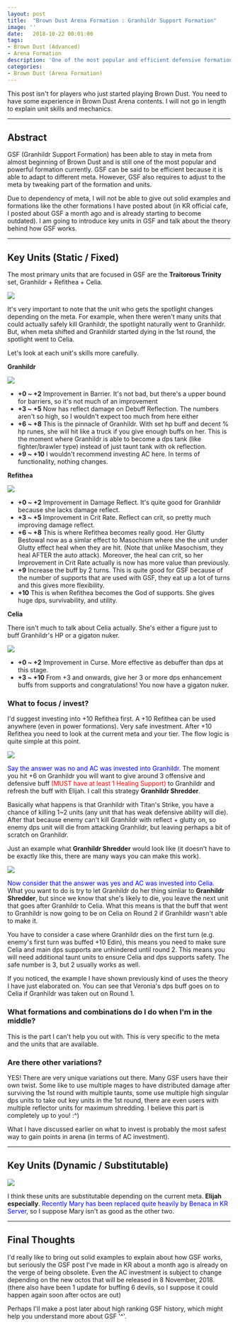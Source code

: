 ```yaml
---
layout: post
title:  "Brown Dust Arena Formation : Granhildr Support Formation"
image: ''
date:   2018-10-22 00:01:00
tags:
- Brown Dust (Advanced)
- Arena Formation
description: 'One of the most popular and efficient defensive formation in Brown Dust'
categories:
- Brown Dust (Arena Formation)
---
```


This post isn't for players who just started playing Brown Dust. You need to have some experience in Brown Dust Arena contents. I will not go in length to explain unit skills and mechanics.

---

## Abstract

GSF (Granhildr Support Formation) has been able to stay in meta from almost beginning of Brown Dust and is still one of the most popular and powerful formation currently. GSF can be said to be efficient because it is able to adapt to different meta. However, GSF also requires to adjust to the meta by tweaking part of the formation and units.

Due to dependency of meta, I will not be able to give out solid examples and formations like the other formations I have posted about (in KR official cafe, I posted about GSF a month ago and is already starting to become outdated). I am going to introduce key units in GSF and talk about the theory behind how GSF works.

---

## Key Units (Static / Fixed)

The most primary units that are focused in GSF are the **Traitorous Trinity** set, Granhildr + Refithea + Celia.

<img src="../uploads/browndust-granhildr-support-formation-traitorous-trinity.jpg">

It's very important to note that the unit who gets the spotlight changes depending on the meta. For example, when there weren't many units that could actually safely kill Granhildr, the spotlight naturally went to Granhildr. But, when meta shifted and Granhildr started dying in the 1st round, the spotlight went to Celia.

Let's look at each unit's skills more carefully.

**Granhildr**

<img src="../uploads/browndust-granhildr-support-formation-granhildr-skill.jpg">

* **+0 ~ +2** Improvement in Barrier. It's not bad, but there's a upper bound for barriers, so it's not much of an improvement
* **+3 ~ +5** Now has reflect damage on Debuff Reflection. The numbers aren't so high, so I wouldn't expect too much from here either
* **+6 ~ +8** This is the pinnacle of Granhildr. With set hp buff and decent % hp runes, she will hit like a truck if you give enough buffs on her. This is the moment where Granhildr is able to become a dps tank (like fighter/brawler type) instead of just taunt tank with ok reflection.
* **+9 ~ +10** I wouldn't recommend investing AC here. In terms of functionality, nothing changes.

**Refithea**

<img src="../uploads/browndust-granhildr-support-formation-refithea-skill.jpg">

* **+0 ~ +2** Improvement in Damage Reflect. It's quite good for Granhildr because she lacks damage reflect.
* **+3 ~ +5** Improvement in Crit Rate. Reflect can crit, so pretty much improving damage reflect.
* **+6 ~ +8** This is where Refithea becomes really good. Her Glutty Bestowal now as a simlar effect to Masochism where she the unit under Glutty effect heal when they are hit. (Note that unlike Masochism, they heal AFTER the auto attack). Moreover, the heal can crit, so her Improvement in Crit Rate actually is now has more value than previously.
* **+9** Increase the buff by 2 turns. This is quite good for GSF because of the number of supports that are used with GSF, they eat up a lot of turns and this gives more flexibility.
* **+10** This is when Refithea becomes the God of supports. She gives huge dps, survivability, and utility.

**Celia**

There isn't much to talk about Celia actually. She's either a figure just to buff Granhildr's HP or a gigaton nuker.

<img src="../uploads/browndust-granhildr-support-formation-celia-skill.jpg">

* **+0 ~ +2** Improvement in Curse. More effective as debuffer than dps at this stage.
* **+3 ~ +10** From +3 and onwards, give her 3 or more dps enhancement buffs from supports and congratulations! You now have a gigaton nuker.

### What to focus / invest?

I'd suggest investing into +10 Refithea first. A +10 Refithea can be used anywhere (even in power formations). Very safe investment. After +10 Refithea you need to look at the current meta and your tier. The flow logic is quite simple at this point.

<img src="../uploads/browndust-granhildr-support-formation-flowchart-investment.jpg">

<span style="color:blue">Say the answer was no and AC was invested into Granhildr.</span> The moment you hit +6 on Granhildr you will want to give around 3 offensive and defensive buff <span style="color:red">(MUST have at least 1 Healing Support)</span> to Granhildr and refresh the buff with Elijah. I call this strategy **Granhildr Shredder**.

Basically what happens is that Granhildr with Titan's Strike, you have a chance of killing 1~2 units (any unit that has weak defensive ability will die). After that because enemy can't kill Granhildr with reflect + glutty on, so enemy dps unit will die from attacking Granhildr, but leaving perhaps a bit of scratch on Granhildr.

Just an example what **Granhildr Shredder** would look like (it doesn't have to be exactly like this, there are many ways you can make this work).

<img src="../uploads/browndust-granhildr-support-formation-granhildr-shredder-example.jpg">

<span style="color:blue">Now consider that the answer was yes and AC was invested into Celia.</span> What you want to do is try to let Granhildr do her thing simliar to **Granhildr Shredder**, but since we know that she's likely to die, you leave the next unit that goes after Granhildr to Celia. What this means is that the buff that went to Granhildr is now going to be on Celia on Round 2 if Granhildr wasn't able to make it.

You have to consider a case where Granhildr dies on the first turn (e.g. enemy's first turn was buffed +10 Edin), this means you need to make sure Celia and main dps supports are unhindered until round 2. This means you will need additional taunt units to ensure Celia and dps supports safety. The safe number is 3, but 2 usually works as well.

If you noticed, the example I have shown previously kind of uses the theory I have just elaborated on. You can see that Veronia's dps buff goes on to Celia if Granhildr was taken out on Round 1.

### What formations and combinations do I do when I'm in the middle?

This is the part I can't help you out with. This is very specific to the meta and the units that are available.

### Are there other variations?

YES! There are very unique variations out there. Many GSF users have their own twist. Some like to use multiple mages to have distributed damage after surviving the 1st round with multiple taunts, some use multiple high singular dps units to take out key units in the 1st round, there are even users with multiple reflector units for maximum shredding. I believe this part is completely up to you! :^)

What I have discussed earlier on what to invest is probably the most safest way to gain points in arena (in terms of AC investment).

---

## Key Units (Dynamic / Substitutable)

<img src="../uploads/browndust-granhildr-support-formation-dynamic-support.jpg">

I think these units are substitutable depending on the current meta. **Elijah especially**. <span style="color:blue">Recently Mary has been replaced quite heavily by Benaca in KR Server</span>, so I suppose Mary isn't as good as the other two.

---

## Final Thoughts

I'd really like to bring out solid examples to explain about how GSF works, but seriously the GSF post I've made in KR about a month ago is already on the verge of being obsolete. Even the AC investment is subject to change depending on the new octos that will be released in 8 November, 2018. (there also have been 1 update for buffing 6 devils, so I suppose it could happen again soon after octos are out)

Perhaps I'll make a post later about high ranking GSF history, which might help you understand more about GSF '^'.
